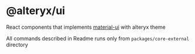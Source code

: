 # @alteryx/ui
React components that implements [material-ui](https://github.com/mui-org/material-ui) with alteryx theme

All commands described in Readme runs only from `packages/core-external` directory
